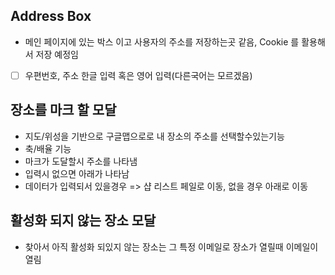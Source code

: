 ## Address Box
 - 메인 페이지에 있는 박스 이고 사용자의 주소를 저장하는곳 같음, Cookie 를 활용해서 저장 예정임
 - [ ] 우편번호, 주소 한글 입력 혹은 영어 입력(다른국어는 모르겠음)
 
## 장소를 마크 할 모달
 - 지도/위성을 기반으로 구글맵으로로 내 장소의 주소를 선택할수있는기능
 - 축/배율 기능
 - 마크가 도달할시 주소를 나타냄
 - 입력시 없으면 아래가 나타남
 - 데이터가 입력되서 있을경우 => 샵 리스트 페일로 이동, 없을 경우 아래로 이동 

## 활성화 되지 않는 장소 모달
 - 찾아서 아직 활성화 되있지 않는 장소는 그 특정 이메일로 장소가 열릴때 이메일이열림
  